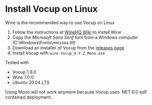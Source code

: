 # Install Vocup on Linux

Wine is the recommended way to use Vocup on Linux

1. Follow the instructions at [WineHQ Wiki](https://wiki.winehq.org/Download) to install Wine
2. Copy the _Microsoft Sans Serif_ font from a Windows computer (C:\Windows\Fonts\micross.ttf)
6. Download an installer of Vocup from the [releases page](https://github.com/daniel-lerch/vocup/releases)
7. Install Vocup with `wine Vocup_X.Y.Z_Mono.exe`

Tested with

- Vocup 1.9.0
- Wine 7.0.0
- Ubuntu 20.04 LTS

Using Mono will not work anymore because Vocup uses .NET 6.0 self contained deployment.
